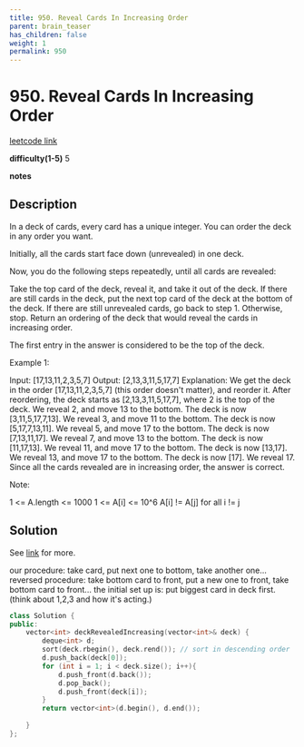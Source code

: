 ```yaml
---
title: 950. Reveal Cards In Increasing Order
parent: brain_teaser
has_children: false
weight: 1
permalink: 950
---
```

# 950. Reveal Cards In Increasing Order
[leetcode link](https://leetcode.com/problems/reveal-cards-in-increasing-order/)

**difficulty(1-5)** 
5

**notes**

## Description
In a deck of cards, every card has a unique integer.  You can order the deck in any order you want.

Initially, all the cards start face down (unrevealed) in one deck.

Now, you do the following steps repeatedly, until all cards are revealed:

Take the top card of the deck, reveal it, and take it out of the deck.
If there are still cards in the deck, put the next top card of the deck at the bottom of the deck.
If there are still unrevealed cards, go back to step 1.  Otherwise, stop.
Return an ordering of the deck that would reveal the cards in increasing order.

The first entry in the answer is considered to be the top of the deck.

 

Example 1:

Input: [17,13,11,2,3,5,7]
Output: [2,13,3,11,5,17,7]
Explanation: 
We get the deck in the order [17,13,11,2,3,5,7] (this order doesn't matter), and reorder it.
After reordering, the deck starts as [2,13,3,11,5,17,7], where 2 is the top of the deck.
We reveal 2, and move 13 to the bottom.  The deck is now [3,11,5,17,7,13].
We reveal 3, and move 11 to the bottom.  The deck is now [5,17,7,13,11].
We reveal 5, and move 17 to the bottom.  The deck is now [7,13,11,17].
We reveal 7, and move 13 to the bottom.  The deck is now [11,17,13].
We reveal 11, and move 17 to the bottom.  The deck is now [13,17].
We reveal 13, and move 17 to the bottom.  The deck is now [17].
We reveal 17.
Since all the cards revealed are in increasing order, the answer is correct.
 

Note:

1 <= A.length <= 1000
1 <= A[i] <= 10^6
A[i] != A[j] for all i != j

## Solution
See [link](https://leetcode.com/problems/reveal-cards-in-increasing-order/discuss/200515/JavaC%2B%2BPython-Simulate-the-Reversed-Process) for more. 

our procedure: 
    take card, put next one to bottom, take another one...
reversed procedure: 
    take bottom card to front, put a new one to front, take bottom card to front... 
    the initial set up is: put biggest card in deck first. (think about 1,2,3 and how it's acting.)

```c++
class Solution {
public:
    vector<int> deckRevealedIncreasing(vector<int>& deck) {
        deque<int> d;
        sort(deck.rbegin(), deck.rend()); // sort in descending order
        d.push_back(deck[0]);
        for (int i = 1; i < deck.size(); i++){
            d.push_front(d.back());
            d.pop_back();
            d.push_front(deck[i]);
        }
        return vector<int>(d.begin(), d.end());
        
    }
};
```

<!-- 
Blue label
{: .label .label-blue }

Stable
{: .label .label-green }

New release
{: .label .label-purple }

Coming soon
{: .label .label-yellow }

Deprecated
{: .label .label-red } -->
